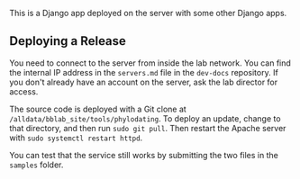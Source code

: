 This is a Django app deployed on the server with some other Django apps.

## Deploying a Release
You need to connect to the server from inside the lab network. You can find the
internal IP address in the `servers.md` file in the `dev-docs` repository. If
you don't already have an account on the server, ask the lab director for
access.

The source code is deployed with a Git clone at
`/alldata/bblab_site/tools/phylodating`. To deploy an update, change to that
directory, and then run `sudo git pull`. Then restart the Apache server with
`sudo systemctl restart httpd`.

You can test that the service still works by submitting the two files in the
`samples` folder.
